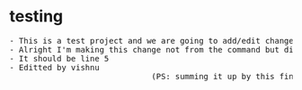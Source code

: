 # testing
<pre>
- This is a test project and we are going to add/edit changes into it through another account.
- Alright I'm making this change not from the command but directly from notepad interface. 
- It should be line 5
- Editted by vishnu
                              (PS: summing it up by this final pull request. Fixed the spaces)
                                              
</pre>
